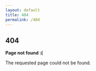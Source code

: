 ```yaml
---
layout: default
title: 404
permalink: /404
---
```


<section>
  <h1>404</h1>
  <p><strong>Page not found :(</strong></p>
  <p>The requested page could not be found.</p>
</section>
